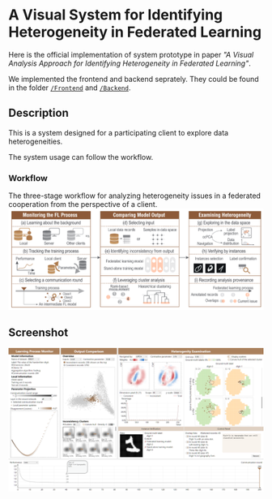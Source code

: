 # A Visual System for Identifying Heterogeneity in Federated Learning

Here is the official implementation of system prototype in paper *"A Visual Analysis Approach for Identifying Heterogeneity in Federated Learning"*.

We implemented the frontend and backend seprately. They could be found in the folder [`/Frontend`](Frontend/) and [`/Backend`](Backend/).


## Description
This is a system designed for a participating client to explore data heterogeneities. 

The system usage can follow the workflow. 

### Workflow
The three-stage workflow for analyzing heterogeneity issues in a federated cooperation from the perspective of a client.
![workflow](./workflow.png)


## Screenshot

![screenshot1](./screenshot1.png)
